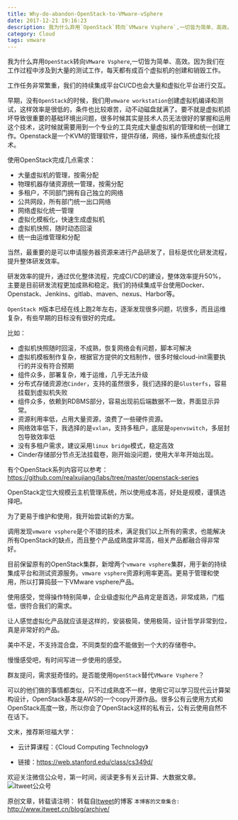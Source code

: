 ```yaml
---
title: Why-do-abandon-OpenStack-to-VMware-vSphere
date: 2017-12-21 19:16:23
description: 我为什么弃用`OpenStack`转向`VMware Vsphere`,一切皆为简单、高效。因为我们在工作过程中涉及到大量的测试工作，每天都有成百个虚拟机的创建和销毁工作。
category: Cloud
tags: vmware
---
```


我为什么弃用`OpenStack`转向`VMware Vsphere`,一切皆为简单、高效。因为我们在工作过程中涉及到大量的测试工作，每天都有成百个虚拟机的创建和销毁工作。

工作任务非常繁重，我们的持续集成平台CI/CD也会大量和虚拟化平台进行交互。

早期，没有`OpenStack`的时候，我们用`vmware workstation`创建虚拟机编译和测试，这样效率是很低的，条件也比较艰苦，动不动磁盘就满了。要不就是虚拟机损坏导致很重要的基础环境出问题，很多时候其实是技术人员无法很好的掌握和运用这个技术，这时候就需要用到一个专业的工具完成大量虚拟机的管理和统一创建工作。Openstack是一个KVM的管理软件，提供存储，网络，操作系统虚拟化技术。

使用OpenStack完成几点需求：

- 大量虚拟机的管理，按需分配
- 物理机器存储资源统一管理，按需分配
- 多租户，不同部门拥有自己独立的网络
- 公共网段，所有部门统一出口网络
- 网络虚拟化统一管理
- 虚拟化模板化，快速生成虚拟机
- 虚拟机快照，随时动态回滚
- 统一由运维管理和分配

当然，最重要的是可以申请服务器资源来进行产品研发了，目标是优化研发流程，提升整体研发效率。

研发效率的提升，通过优化整体流程，完成CI/CD的建设，整体效率提升50%，主要是目前研发流程更加成熟和稳定。我们的持续集成平台使用Docker、Openstack、Jenkins、gitlab、maven、nexus、Harbor等。

`OpenStack M`版本已经在线上跑2年左右，逐渐发现很多问题，坑很多，而且运维复杂，有些早期的目标没有很好的完成。

比如：

- 虚拟机快照随时回滚，不成熟，恢复网络会有问题，脚本可解决
- 虚拟机模板制作复杂，根据官方提供的文档制作，很多时候cloud-init需要执行的并没有符合预期
- 组件众多，部署复杂，难于运维，几乎无法升级
- 分布式存储资源池`Cinder`，支持的虽然很多，我们选择的是`Glusterfs`，容易挂载到虚拟机失败
- 组件众多，依赖到RDBMS部分，容易出现前后端数据不一致，界面显示异常。
- 资源利用率低，占用大量资源，浪费了一些硬件资源。
- 网络效率低下，我选择的是`vxlan`，支持多租户，底层是`openvswitch`，多层封包导致效率低
- 没有多租户需求，建议采用`linux bridge`模式，稳定高效
- Cinder存储部分节点无法挂载卷，刚开始没问题，使用大半年开始出现。 

有个OpenStack系列内容可以参考：https://github.com/realxujiang/labs/tree/master/openstack-series

OpenStack定位大规模云主机管理系统，所以使用成本高，好处是规模，谨慎选择吧。

为了更易于维护和使用，我开始尝试新的方案。

调用发现`vmware vsphere`是个不错的技术，满足我们以上所有的需求，也能解决所有OpenStack的缺点，而且整个产品成熟度非常高，相关产品都融合得非常好。

目前保留原有的OpenStack集群，新增两个`vmware vsphere`集群，用于新的持续集成平台和测试资源服务。`vmware vsphere`资源利用率更高。更易于管理和使用，所以打算捣鼓一下VMware vsphere产品。

使用感受，觉得操作特别简单，企业级虚拟化产品肯定是首选，非常成熟，门槛低，很符合我们的需求。

让人感觉虚拟化产品就应该是这样的，安装极简，使用极简，设计哲学非常到位，真是非常好的产品。

美中不足，不支持混合盘，不同类型的盘不能做到一个大的存储卷中。

慢慢感受吧，有时间写进一步使用的感受。

群友提问，需求挺奇怪的。是否能使用`OpenStack`替代`VMware Vsphere`？

可以的他们做的事情都类似，只不过成熟度不一样，使用它可以学习现代云计算架构设计，OpenStack基本是AWS的一个copy开源作品。很多公有云使用方式和OpenStack高度一致，所以你会了OpenStack这样的私有云，公有云使用自然不在话下。

文末，推荐斯坦福大学：

- 云计算课程：《Cloud Computing Technology》 

- 链接：https://web.stanford.edu/class/cs349d/

欢迎关注微信公众号，第一时间，阅读更多有关云计算、大数据文章。
![Itweet公众号](https://github.com/itweet/labs/raw/master/common/img/weixin_public.gif)

原创文章，转载请注明： 转载自[Itweet](http://www.itweet.cn)的博客
`本博客的文章集合:` http://www.itweet.cn/blog/archive/